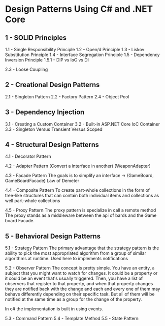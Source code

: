 # Design Patterns Using C# and .NET Core

## 1 - SOLID Principles

1.1 - Single Responsibility Principle
1.2 - Open/d Principle
1.3 - Liskov Substitution Principle
1.4 - Interface Segregation Principle
1.5 - Dependency Inversion Principle
1.5.1 - DIP vs IoC vs DI

2.3 - Loose Coupling

## 2 - Creational Design Patterns

2.1 - Singleton Pattern
2.2 - Factory Pattern
2.4 - Object Pool

## 3 - Dependency Injection

3.1 - Creating a Custom Container
3.2 - Built-in ASP.NET Core IoC Container
3.3 - Singleton Versus Transient Versus Scoped

## 4 - Structural Design Patterns

4.1 - Decorator Pattern

4.2 - Adapter Pattern (Convert a interface in another) (WeaponAdapter)

4.3 - Facade Pattern
The goals is to simplify an interface -> (GameBoard, GameBoardFacade)
Law of Demeter

4.4 - Composite Pattern
To create part-whole collections in the form of tree-like
structures that can contain both individual items and collections as well
part-whole collections

4.5 - Proxy Pattern
The proxy pattern is specialize in call a remote method
The proxy stands as a middleware between the api of bards and the Game board Facade.

## 5 - Behavioral Design Patterns

5.1 - Strategy Pattern
The primary advantage that the strategy pattern is the ability to pick the most appropriated
algorithm from a group of similar algorithms at runtime. Used here to implements notifications

5.2 - Observer Pattern
The concept is pretty simple. You have an entity, a subject that you might want to watch for changes. It could be a property or it could be an event that's usually triggered. Then, you have a list of observers that register to that property, and when that property changes they are notified back with the change and each and every one of them may behave differently depending on their specific task. But all of them will be notified at the same time as a group for the change of the property.

In c# the implementation is built in using events.

5.3 - Command Pattern
5.4 - Template Method
5.5 - State Pattern
